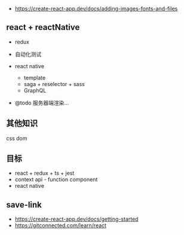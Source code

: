 - https://create-react-app.dev/docs/adding-images-fonts-and-files

## react + reactNative

- redux

- 自动化测试

- react native

  - template
  - saga + reselector + sass
  - GraphQL

- @todo 服务器端渲染...

## 其他知识

css dom

## 目标

- react + redux + ts + jest
- context api - function component
- react native

## save-link

- https://create-react-app.dev/docs/getting-started
- https://gitconnected.com/learn/react
